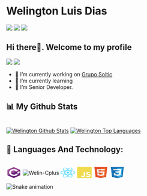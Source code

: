 # Welington Luis Dias
<div> 
  <a href = "mailto:welin7uelf@gmail.com"><img src="https://img.shields.io/badge/-Gmail-%23333?style=for-the-badge&logo=gmail&logoColor=white" target="_blank"></a>
  <a href="https://www.linkedin.com/in/welington-dias-3062764b/" target="_blank"><img src="https://img.shields.io/badge/-LinkedIn-%230077B5?style=for-the-badge&logo=linkedin&logoColor=white" target="_blank"></a> 
  <a href="https://www.instagram.com/welingtonluisdias/" target="_blank"><img src="https://img.shields.io/badge/-Instagram-%23E4405F?style=for-the-badge&logo=instagram&logoColor=white" target="_blank"></a>
</div>

## Hi there👋. Welcome to my profile
<img style="margin: 0 auto" src="https://media.giphy.com/media/xT9IgzoKnwFNmISR8I/giphy.gif" height="200"> <img style="margin: 0 auto" src="https://media4.giphy.com/media/AHcEGB5nuIALBqKWjp/giphy.gif" height="200">

- 🔭 I’m currently working on <a target="_blank" href="https://soitic.com.br///">Grupo Soitic</a>
- 🌱 I’m currently learning
- 👷 I’m Senior Developer.

## 📊 My Github Stats

<br/>
  <a href="https://github.com/welin7.git"><img alt="Welington Github Stats" height="180em" src="https://github-readme-stats.vercel.app/api?username=welin7&show_icons=true&count_private=true&theme=react&hide_border=true&bg_color=0D1117" /></a>
  <a href="https://github.com/welin.git"><img alt="Welington Top Languages" height="180em" src="https://github-readme-stats.vercel.app/api/top-langs/?username=welin7&langs_count=8&count_private=true&layout=compact&theme=react&hide_border=true&bg_color=0D1117" /></a>
<br/>  
 
## 🚀 Languages And Technology:
 
<div style="display: inline_block"><br>
  <img align="center" alt="Welin-Csharp" height="30" width="40" src="https://raw.githubusercontent.com/devicons/devicon/master/icons/csharp/csharp-original.svg">
  <img align="center" alt="Welin-Cplus" height="30" width="40" src="https://cdn.jsdelivr.net/gh/devicons/devicon/icons/cplusplus/cplusplus-original.svg"> 
  <img align="center" alt="Welin-React" height="30" width="40" src="https://raw.githubusercontent.com/devicons/devicon/master/icons/react/react-original.svg">
  <img align="center" alt="Welin-Js" height="30" width="40" src="https://raw.githubusercontent.com/devicons/devicon/master/icons/javascript/javascript-plain.svg">
  <img align="center" alt="Welin-HTML" height="30" width="40" src="https://raw.githubusercontent.com/devicons/devicon/master/icons/html5/html5-original.svg">
  <img align="center" alt="Welin-CSS" height="30" width="40" src="https://raw.githubusercontent.com/devicons/devicon/master/icons/css3/css3-original.svg">
  
  ![Snake animation](https://github.com/welin7/welin7/blob/output/github-contribution-grid-snake.svg)
</div>


  
 
 


